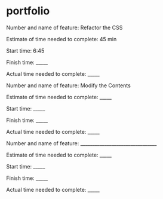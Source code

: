 # portfolio

Number and name of feature: Refactor the CSS

Estimate of time needed to complete: 45 min

Start time: 6:45

Finish time: _____

Actual time needed to complete: _____



Number and name of feature: Modify the Contents

Estimate of time needed to complete: _____

Start time: _____

Finish time: _____

Actual time needed to complete: _____


Number and name of feature: ________________________________

Estimate of time needed to complete: _____

Start time: _____

Finish time: _____

Actual time needed to complete: _____
